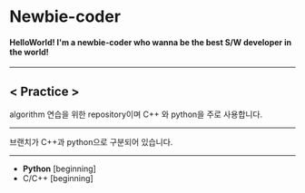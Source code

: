# Newbie-coder
#### HelloWorld! I'm a newbie-coder who wanna be the best **S/W developer** in the world!

___

## < Practice >

algorithm 연습을 위한 repository이며 C++ 와 python을 주로 사용합니다.
___

브랜치가 C++과 python으로 구분되어 있습니다.
___

 * **Python** [beginning]
 * C/C++  [beginning]
